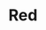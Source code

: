 ---
layout: post
title: Red
category: music

type: soundcloud
embed: <iframe width="100%" height="166" scrolling="no" frameborder="no" src="https://w.soundcloud.com/player/?url=http%3A%2F%2Fapi.soundcloud.com%2Ftracks%2F8001252&amp;color=ff6600&amp;auto_play=false&amp;show_artwork=false"></iframe>
short: One of my first little tunes, using Milkytracker
---